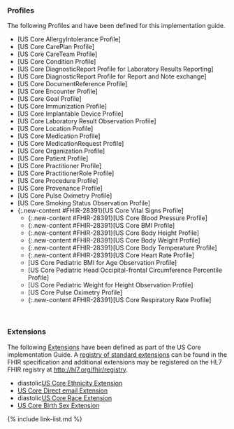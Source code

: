 
### Profiles

The following Profiles and have been defined for this implementation guide.

<!-- {% raw %}
{% include list-simple-profiles.xhtml %}
{% endraw %} -->


- [US Core AllergyIntolerance Profile]
- [US Core CarePlan Profile]
- [US Core CareTeam Profile]
- [US Core Condition Profile]
- [US Core DiagnosticReport Profile for Laboratory Results Reporting]
- [US Core DiagnosticReport Profile for Report and Note exchange]
- [US Core DocumentReference Profile]
- [US Core Encounter Profile]
- [US Core Goal Profile]
- [US Core Immunization Profile]
- [US Core Implantable Device Profile]
- [US Core Laboratory Result Observation Profile]
- [US Core Location Profile]
- [US Core Medication Profile]
- [US Core MedicationRequest Profile]
- [US Core Organization Profile]
- [US Core Patient Profile]
- [US Core Practitioner Profile]
- [US Core PractitionerRole Profile]
- [US Core Procedure Profile]
- [US Core Provenance Profile]
- [US Core Pulse Oximetry Profile]
- [US Core Smoking Status Observation Profile]
- {:.new-content #FHIR-28391}[US Core Vital Signs Profile]
  - {:.new-content #FHIR-28391}[US Core Blood Pressure Profile]
  - {:.new-content #FHIR-28391}[US Core BMI Profile]
  - {:.new-content #FHIR-28391}[US Core Body Height Profile]
  - {:.new-content #FHIR-28391}[US Core Body Weight Profile]
  - {:.new-content #FHIR-28391}[US Core Body Temperature Profile]
  - {:.new-content #FHIR-28391}[US Core Heart Rate Profile]
  - [US Core Pediatric BMI for Age Observation Profile]
  - [US Core Pediatric Head Occipital-frontal Circumference Percentile
  Profile]
  - [US Core Pediatric Weight for Height Observation Profile]
  - [US Core Pulse Oximetry Profile]
  - {:.new-content #FHIR-28391}[US Core Respiratory Rate Profile]


<!--
- In addition US Core uses the [Vital Signs Profile] from the FHIR Specification.  The expanded US Core [Vital Signs Quick Start] section provides guidance on vital signs search.
-->


<br />

### Extensions

The following [Extensions]({{site.data.fhir.path}}extensibility.html) have been defined as part of the US Core implementation Guide. A [registry of standard extensions]({{site.data.fhir.path}}extensibility-registry.html) can be found in the FHIR specification and additional extensions may be registered on the HL7 FHIR registry at <http://hl7.org/fhir/registry>.

<!-- {% raw %}
{% include list-simple-extensions.xhtml %}
{% endraw %} -->

- diastolic[US Core Ethnicity Extension](StructureDefinition-us-core-ethnicity.html)
- [US Core Direct email Extension](StructureDefinition-us-core-direct.html)
- diastolic[US Core Race Extension](StructureDefinition-us-core-race.html)
- [US Core Birth Sex Extension](StructureDefinition-us-core-birthsex.html)

{% include link-list.md %}

<br />
